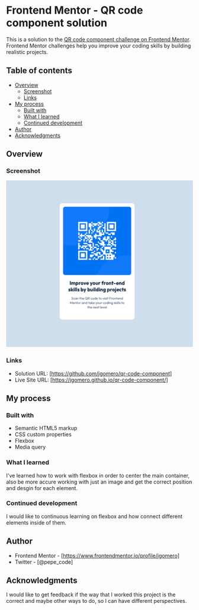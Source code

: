 # Frontend Mentor - QR code component solution

This is a solution to the [QR code component challenge on Frontend Mentor](https://www.frontendmentor.io/challenges/qr-code-component-iux_sIO_H). Frontend Mentor challenges help you improve your coding skills by building realistic projects.

## Table of contents

- [Overview](#overview)
  - [Screenshot](#screenshot)
  - [Links](#links)
- [My process](#my-process)
  - [Built with](#built-with)
  - [What I learned](#what-i-learned)
  - [Continued development](#continued-development)
- [Author](#author)
- [Acknowledgments](#acknowledgments)

## Overview

### Screenshot

![](./images/screenshot.png)

### Links

- Solution URL: [https://github.com/jgomero/qr-code-component]
- Live Site URL: [https://jgomero.github.io/qr-code-component/]

## My process

### Built with

- Semantic HTML5 markup
- CSS custom properties
- Flexbox
- Media query

### What I learned

I've learned how to work with flexbox in order to center the main container, also be more accure working with just an image and get the correct position and desgin for each element.

### Continued development

I would like to continuous learning on flexbox and how connect different elements inside of them.

## Author

- Frontend Mentor - [https://www.frontendmentor.io/profile/jgomero]
- Twitter - [@pepe_code]

## Acknowledgments

I would like to get feedback if the way that I worked this project is the correct and maybe other ways to do, so I can have different perspectives.
